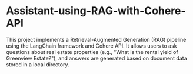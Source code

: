 # Assistant-using-RAG-with-Cohere-API
This project implements a Retrieval-Augmented Generation (RAG) pipeline using the LangChain framework and Cohere API. It allows users to ask questions about real estate properties (e.g., "What is the rental yield of Greenview Estate?"), and answers are generated based on document data stored in a local directory.
